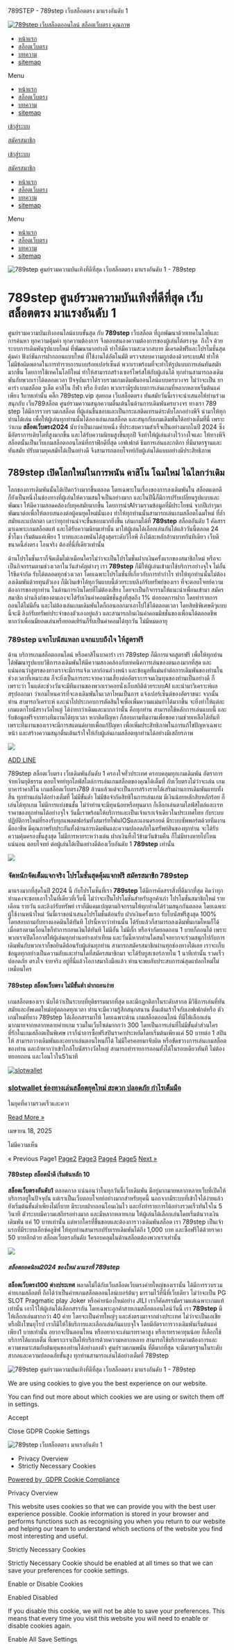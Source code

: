  

789STEP - 789step เว็บสล็อตตรง มาแรงอันดับ 1



[![789step เว็บสล็อตออนไลน์ สล็อตเว็บตรง คุณภาพ](https://789step.vip/wp-content/uploads/2024/05/789stepเว็บพนันที่ดี-650x157-2.webp "789stepเว็บพนันที่ดี")](https://789step.vip)

* [หน้าแรก](https://789step.vip/)
* [สล็อตเว็บตรง](https://789step.vip/home/)
* [บทความ](https://789step.vip/blog/)
* [sitemap](https://789step.vip/sitemap_index.xml)

Menu

* [หน้าแรก](https://789step.vip/)
* [สล็อตเว็บตรง](https://789step.vip/home/)
* [บทความ](https://789step.vip/blog/)
* [sitemap](https://789step.vip/sitemap_index.xml)

[เข้าสู่ระบบ](https://789step.app/)

[สมัครสมาชิก](https://bit.ly/3YBmP0c)

[เข้าสู่ระบบ](https://789step.app/)

[สมัครสมาชิก](https://bit.ly/3YBmP0c)

* [หน้าแรก](https://789step.vip/)
* [สล็อตเว็บตรง](https://789step.vip/home/)
* [บทความ](https://789step.vip/blog/)
* [sitemap](https://789step.vip/sitemap_index.xml)

Menu

* [หน้าแรก](https://789step.vip/)
* [สล็อตเว็บตรง](https://789step.vip/home/)
* [บทความ](https://789step.vip/blog/)
* [sitemap](https://789step.vip/sitemap_index.xml)

![789step ศูนย์รวมความบันเทิงที่ดีที่สุด เว็บสล็อตตรง มาแรงอันดับ 1 - 789step](https://789step.vip/wp-content/uploads/2025/03/photo_789step-2.jpg)

789step ศูนย์รวมความบันเทิงที่ดีที่สุด เว็บสล็อตตรง มาแรงอันดับ 1
=================================================================

ศูนย์รวมความบันเทิงออนไลน์แบบขั้นสุด กับ **789step** เว็บสล็อต ที่ถูกพัฒนาด้วยเทคโนโลยีและการค้นหา ทุกความคุ้มค่า ทุกความต้องการ จึงตอบสนองความต้องการของผู้เล่นได้ตรงจุด  ถึงใจ ด้วย ระบบการเดิมพันรูปแบบใหม่ ที่พัฒนามาอย่างดี ทำให้มีความสะดวกสบาย มีเครดติฟรีและโปรโมชั่นสุดคุ้มค่า ฟังก์ชันการฝากถอนแบบใหม่ ที่ใช้งานได้อัตโนมัติ ตรวจสอบความถูกต้องด้วยระบบAI ทำให้ไม่มีข้อผิดพลาดในการทำรายการแบบร้อยเปอร์เซ็นต์ พวกเราพร้อมที่จะทำให้รูปแบบการเล่นทันสมัยมากขึ้น โดยการใช้เทคโนโลยีใหม่ ทำให้สามารถสร้างเซอร์ไพร์สให้กับผู้เล่นได้ ทุกท่านสามารถลงเดิมพันกับพวกเราได้ตลอดเวลา ปัจจุบันเราได้รวบรวมเกมเดิมพันออนไลน์แบบครบวงจร ไม่ว่าจะเป็น บาคาร่า เกมสล็อต รูเล็ต คาสิโน กีฬา หรือ ยิงปลา พวกเรามีรูปแบบการเล่นเกมที่หลากหลายเริ่มต้นแค่เพียง 1บาทเท่านั้น คลิ๊ก 789step.vip สุดยอด เว็บสล็อตตรง ทันสมัยวันนี้เราจะนำเสนอให้ท่านร่วมสนุกกับ เว็บ789สล็อต ศูนย์รวมความสนุกความตื่นเต้นในด้านการเดิมพันครบวงจร ทางเรา 789 step ได้มีการรวบรวมเกสล็อต ที่ผู้เล่นชื่นชอบและเป็นกระแสติดเทรนด์ระดับโลกอย่างพีจี นำมาให้ทุกท่านได้เล่น เพื่อให้ผู้เล่นทุกท่านนั้นได้ลองเล่นเกมสล็อต และสนุกกับเกมเดิมพันได้อย่างเต็มที่นี่ เพราะว่าเกม **สล็อตเว็บตรง2024** นับว่าเป็นเกมค่ายหนึ่ง ที่ประสบความสำเร็จเป็นอย่างมากในปี 2024 ซึ่งมีอัตราการเติบโตที่สูงมากขึ้น และได้รับความนิยมสูงขึ้นทุกปี จึงทำให้ผู้เล่นต่างไว้วางใจและ ให้ทางพีจีสล็อตนั้นเป็นเว็บเกมสล็อตออนไลน์ที่กราฟิกดีที่สุด เอฟเฟกต์ ธีมการเล่นและกติกา ที่มีมาตรฐานและทันสมัย ปรับตามยุคสมัยได้เป็นอย่างดี จึงสามารถตอบโจทย์กับผู้เล่นได้แบบอย่างมีประสิทธิภาพ

789step เปิดโลกใหม่ในการพนัน คาสิโน โฉมใหม่ ไฉไลกว่าเดิม
--------------------------------------------------------

โลกของการเดิมพันนั้นได้เปิดกว้างมากขึ้นตลอด โดยเฉพาะในเรื่องของการลงเดิมพันใน สล็อตแตกดี ก็ยังเป็นหนึ่งในช่องทางที่ผู้เล่นให้ความสนใจเป็นอย่างมาก และในปีนี้ก็มีการปรับเปลี่ยนรูปแบบและพัฒนา ให้มีความสอดคล้องกับยุคสมัยมากขึ้น โดยการนำAIรวมรวมข้อมูลที่มีประโยชน์ จากปีเก่าๆมาพัฒนาต่อเพื่อให้ตอบสนองต่อผู้คนยุคใหม่นั่นเอง ทำให้ทุกท่านนั้นสามารถเล่นเกมสล็อตโฉมใหม่ ที่ล้ำสมัยและแปลกตา เดาว่าทุกท่านน่าจะชื่นชอบมากยิ่งขึ้น เล่นเกมได้ที่ **789step** สล็อตอันดับ 1 คัดสรรมาเฉพาะเกมสล็อตแท้ และได้รับความนิยมเท่านั้น มาให้ผู้เล่นได้เลือกเล่นกันได้แล้ววันนี้ตลอด 24 ชั่วโมง เริ่มต้นแค่เพียง 1 บาทและลงพนันได้สูงสุดระดับวีไอพี ถึงไม้ละหลักล้านบาทกันทีเดียว เว็บดีขนาดนี้ส่งตรง โอนจริง ต้องที่นี่ที่เดียวเท่านั้น

ด้านโปรโมชั่นเราก็จัดเต็มไม่เหมือนใครไม่ว่าจะเป็นโปรโมชั่นฝากเงินครั้งแรกของสมาชิกใหม่ หรือจะเป็นกิจกรรมตามช่วงเวลาในวันสำคัญต่างๆ เรา **789step** ก็มีให้ผู้เล่นเข้ามาใช้บริการอย่างจุใจ ไม่อั้น ไร้ขีดจำกัด รับได้ตลอดทุกช่วงเวลา โดยเฉพาะโปรโมชั่นที่เกี่ยวกับการทำกำไร ทำให้ทุกท่านนั้นไม่ต้องลงเดิมพันด้วยทุนตัวเอง ก็มีเงินเข้าได้ทุกวันแบบนี้ด้วยระบบลิงก์รับทรัพย์ของเรา ที่จะตอบโจทย์ความต้องการของทุกท่าน ในด้านการเงินโดยที่ไม่ต้องเสี่ยง โดยจะเป็นกิจกรรมให้แนะนำเพื่อนเข้ามา สมัครสมาชิก ผ่านลิงก์ของตนเองจะได้รับเงินค่าคอมมิชชั่นสูงที่สุดถึง 1% ต่อยอดการฝาก โดยทำรายการถอนได้ไม่มีอั้น และไม่ต้องเล่นเกมเดิมพันใดก็ถอนออกมาเอาไปใช้ได้ตลอดเวลา โดยสิทธิพิเศษดีๆแบบนี้จะมี ลิงก์รับทรัพย์ประจำของตัวเองอยู่แล้ว และสามารถกินเงินค่าคอมมิชชั่นของเพื่อนได้ตลอดชีพ หากว่าเพื่อนมียอดเล่นหรือยอดเทิร์นก็รับเป็นค่าคอมได้ทุกวัน ไม่มีหมดอายุ

### 789step แจกโบนัสแหลก แจกแบบถึงใจ ให้สูตรฟรี

ด้าน บริการเกมสล็อตออนไลน์ หรือคาสิโนบาคาร่า เรา 789step ก็มีการแจกสูตรฟรี เพื่อให้ทุกท่านได้พัฒนารูปแบบวิธีการลงเดิมพันให้มีความสองคล้องกับเทคนิคการเล่นของตนเองมากที่สุด และแน่นอนว่าสูตรของทางเราจะมีการแจ้งเวลาก่อนล่วงหน้า และข้อมูลที่แม่นยำต่อการเดิมพันของท่านในช่วงเวลาที่เหมาะสม ก็จะยิ่งเป็นการกระจายความเสี่ยงต่ออัตราการจมเงินทุนของท่านเป็นอย่างดี ก็เพราะว่า ในแต่ละช่วงวันจะมีทีมงานของพวกเราคอยนั่งเก็บสถิติด้วยระบบAI และนำมาวิเคราะห์ผลสรุปออกมา ว่าเกมไหนควรที่จะลงเดิมพันในเวลาไหนเป็นการ แจ้งเปอร์เซ็นต์ของอัตราชนะ จากนั้นท่าน สามารถวิเคราะห์ และนำไปประกอบการตัดสินใจเพื่อเพิ่มความแม่นยำได้มากขึ้น จะยิ่งทำให้แต่ละเกมแตกโบนัสรางวัลใหญ่ ได้ง่ายกว่าเดิมและมากกว่านั้น คือทุกท่าน สามารถใช้หลักการเล่นแบบนี้ และรับข้อมูลฟรีจากทางทีมงานได้ทุกเวลา หากติดปัญหา ก็สอบถามทีมงานเพื่อขอความช่วยเหลือได้ทันที เพราะทีมงานของเราจะมีการสแตนด์บายเพื่อแก้ปัญหา เพื่อเพิ่มประสิทธิภาพในการแก้ไขปัญหาเฉพาะหน้า และสร้างความสนุกตื่นเต้นเร้าใจให้กับผู้เล่นเกมสล็อตทุกท่านได้อย่างมีเสถียรภาพ

[![](https://789step.vip/wp-content/uploads/2024/05/789step-1024x1024-1.webp)](https://line.me/R/ti/p/@789step)

[ADD LINE](https://line.me/R/ti/p/@789step)

789step สล็อตเว็บตรง เว็บเดิมพันอันดับ 1 ครองใจทั่วประเทศ ครอบคลุมทุกเกมเดิมพัน อัตราการจ่ายเงินยุติธรรม ตอบโจทย์ทุกไลฟ์สไตล์การเล่นเกมสล็อตของคุณได้เต็มที่ กับเว็บตรงไม่ว่าจะเล่น เกมบาคาร่าคาสิโน เกมสล็อตเว็บตรง789 ล้วนแล้วแต่จะเป็นการสร้างรายได้เสริมผ่านการเดิมพันแทบทั้งสิ้น ทุกท่านเล่นได้อย่างเต็มที่ ไม่มีขั้นต่ำ ไม่มีข้อจำกัดสิทธิในการเล่นเกม มีเงินน้อยหลักสิบหลักร้อย ก็เล่นได้ทุกเกม ไม่มีการแบ่งชนชั้น ไม่ว่าท่านจะมีทุนน้อยหรือทุนมาก ก็เลือกเล่นตามไลฟ์สไตล์และเรทราคาของทุกท่านได้อย่างจุใจ วันนี้เราพร้อมให้บริการและเป็นเจ้าแรกเจ้าเดียวในประเทศไทย กับระบบปฏิบัติการใหม่ที่รองรับทุกแพลตฟอร์มทั้งสมาร์ทโฟนIOSและแอนดรอยด์ มีระบบซัพพอร์ตด้วยทีมงานมืออาชีพ มีคุณภาพรับประกันทั้งด้านการเดิมพันและความปลอดภัยในทรัพย์สินของทุกท่าน จะได้รับความคุ้มครองขั้นสูงสุด ไม่มีการหายระหว่างเล่น ฝากเงินทิ้งไว้ข้ามวันข้ามคืน ก็ไม่มีทางหายไปไหนแน่นอน ตอบโจทย์ ต่อผู้เล่นได้เป็นอย่างดีต้องเว็บอันดับ 1 **789step** เท่านั้น

![](https://789step.vip/wp-content/uploads/2024/05/สมัครเว็บบาคาร่า789.webp)

### จัดหนักจัดเต็มแจกจริง โปรโมชั่นสุดคุ้มแจกฟรี สมัครสมาชิก 789step

มาแรงมากที่สุดในปี 2024 นี้ กับโปรโมชั่นที่เรา **789step** ได้มีการคัดสรรสิ่งที่ดีมากที่สุด คิดว่าทุกท่านคงจะชอบเอาไวในที่เดียวที่เว็บนี้ ไม่ว่าจะเป็นโปรโมชั่นสำหรับลูกค้าเก่า โปรโมชั่นสมาชิกใหม่ รายเดือน รายวัน และลิงก์รับทรัพย์ เราก็มีแคมเปญตามกิจกรรมให้ทุกท่านได้ร่วมสนุกกันตลอด โดยเฉพาะผู้ใช้งานหน้าใหม่ วันนี้เราขอนำเสนอโปรโมชั่นต้อนรับ ฝากเงินครั้งแรก รับโบนัสฟรีสูงสุด 100% โดยสอบถามกับทางแอดมินได้ทันที โปรนี้หากว่าท่านนั้น ได้รับแล้วก็สามารถลงเดิมพันเกมไหนก็ได้ เมื่อตรงตามเงื่อนไขก็ทำการถอนเงินได้ทันที ไม่มีอั้น ไม่มีกั๊ก หรือจำกัดยอดถอน 1 บาทก็ถอนได้ เพราะพวกเราเปิดโอกาสให้ผู้เล่นทุกท่านอย่างเท่าเทียม และวันนี้หากท่านใดสนใจอยากจะร่วมสนุกไปกับการเดิมพันกับพวกเราก็ขอยินดีต้อนรับผู้เล่นทุกท่าน สามารถสมัครสมาชิกผ่านทุกช่องทางได้เลย เราจะเก็บข้อมูลทุกอย่างเป็นความลับและท่านใดที่สมัครสมาชิกมา จะได้รับยูสเซอร์ภายใน 1 นาทีเท่านั้น รวดเร็ว ปลอดภัย ตรงใจ จ่ายจริง อยู่ที่นี่แล้วโอกาสมาถึงมือแล้ว ท่านจะพบกับประสบการณ์สุดแปลกใหม่ไม่เหมือนใคร

#### 789step สล็อตเว็บตรง ไม่มีขั้นต่ำ ฝากถอนง่าย

เกมสล็อตของเรา นับได้ว่าเป็นระบบที่ยุติธรรมมากที่สุด และมีกฎกติกาในระดับสากล มีวิธีการเล่นที่ทันสมัยและอัพเดตใหม่อยู่ตลอดทุกเวลา ท่านจะมีความรู้สึกสนุกสนาน ตื่นเต้นเร้าใจกับเอฟเฟกต์หรือ ตัวเกมใหม่ที่ทาง 789step ได้เลือกสรรมาให้ โดยเฉพาะด้าน เกมสล็อตออนไลน์ ที่มีให้เลือกเล่นมากมายจากหลากหลายค่ายเกม รวมในเว็บไซต์มากกว่า 300 โดยเป็นการเล่นที่ไม่มีขั้นต่ำส่วนใคร ที่รักในเกมสล็อตเป็นพิเศษ เราก็นำการซื้อฟรีสปินราคาประหยัดโดยเริ่มต้นเพียงแค่ 50 บาทต่อ 1 สปิน ให้ สามารถวางเดิมพันและอยากเล่นตอนไหนก็ได้ ไม่มีใครคอยมาจับผิด หรือขัดขวางการเล่นเกมสล็อตของท่าน และถ้าหากว่าเข้าใกล้โบนัสรางวัลใหญ่ สามารถทำรายการถอนทั้งได้ในรอบเดียวทันที ไม่ต้องทยอยถอน และโอนไวใน5วินาที

[![slotwallet](https://789step.vip/wp-content/uploads/2025/04/SEO-AW-1-slotwallet-300x167.webp)](https://789step.vip/2025/04/18/slotwallet-2/)

### [slotwallet ช่องทางเล่นสล็อตยุคใหม่ สะดวก ปลอดภัย กำไรเต็มมือ](https://789step.vip/2025/04/18/slotwallet-2/)

ในยุคที่ความรวดเร็วและควา

[Read More »](https://789step.vip/2025/04/18/slotwallet-2/)

เมษายน 18, 2025 

ไม่มีความเห็น

« Previous
Page1
[Page2](https://789step.vip/page/2/)
[Page3](https://789step.vip/page/3/)
[Page4](https://789step.vip/page/4/)
[Page5](https://789step.vip/page/5/)
[Next »](https://789step.vip/page/2/)

#### 789step สล็อตน้ำดี เริ่มต้นหลัก 10

**สล็อตเว็บตรงอันดับ1** ตลอดกาล แน่นอนว่าในทุกวันนี้เว็บเดิมพัน มีอยู่มากมายหลากหลายเว็บที่เปิดให้บริการอยู่ในปัจจุบัน แต่เราเป็นเว็บตอบโจทย์อย่างมากสำหรับยุคนี้ นอกจากมีระบบที่เข้าใจได้ง่ายแล้ว ยังเริ่มต้นขั้นต่ำเพียงไม่กี่บาท มีระบบฝากถอนโอนเงินไว และยังทำรายการได้อย่างรวดเร็วทันใจใน 5 วินาที ตัวระบบมีความเสถียรอย่างมาก และมีหลากหลายเกม ให้ผู้เล่นได้เลือกเล่นโดยเริ่มต้นวางเงินเดิมพัน แค่ 10 บาทเท่านั้น แต่หากใครที่ชื่นชอบและต้องการวางเดิมพันสล็อต เรา 789step เป็นเจ้าแรกที่มีระบบเอ็กซ์คลูซิฟ ให้ทุกท่านสามารถปรับเรทเดิมพันได้ถึง 1,000 บาท และซื้อฟรีได้ด้วยราคา 50 บาทอีกด้วย สล็อตเว็บตรงอันดับ 1ครอบคลุมในด้านสล็อตต้องพวกเราเท่านั้น

![](https://789step.vip/wp-content/uploads/2024/05/สมัครเว็บบาคาร่า789.webp)

##### สล็อตยอดนิยม2024 ของใหม่ มาแรงที่ 789step

**สล็อตเว็บตรง100** **ต่างประเทศ** พลาดไม่ได้กับเว็บสล็อตเว็บตรงค่ายใหญ่ของเรานั้น ได้มีการรวบรวมค่ายเกมสล็อตที่ ถือได้ว่าเป็นค่ายเกมสล็อตออนไลน์เบอร์ต้นๆ มารวมไว้ที่นี่ที่เว็บเดียว ไม่ว่าจะเป็น PG SLOT Pragmatic play Joker หรือค่ายน้องใหม่อย่าง JILI เราก็คัดสรรมัดรวมแต่เฉพาะเกมแท้เท่านั้น เอาไว้ให้ผู้เล่นได้เลือกสรรกัน โดยเฉพาะลูกค้าสายเกมสล็อตออนไลน์วันนี้ เรา **789step** มีให้เลือกเล่นมากกว่า 40 ค่าย โดยจะเป็นค่ายใหญ่ๆ และส่งตรงมาจากต่างประเทศ ไม่ว่าจะเป็นเอเชียหรือฝั่งโซนยุโรป เราก็มีให้ใช้บริการและเลือกเล่นกันแบบจุใจ โดยมีอัตราการวางเดิมพันเริ่มต้นแค่เพียง1 บาทเท่านั้น อยากจะปั่นตอนไหน หรืออยากจะเล่นเรทราคาสูง หรือเรทราคาทุนน้อย ก็เลือกใช้บริการได้แบบเต็ม ที่เพราะเราเปิดให้บริการด้วยความหลากหลาย สามารถใช้บริการตามต้องการและความเหมาะสมกับต้นทุนของท่านได้อย่างลงตัว ศูนย์รวมเกมพนัน ที่ดีมากที่สุด จะมีมาตรฐานในระดับสากลและความปลอดภัยขั้นสูง ทุกท่านสามารถเล่นได้อย่างเต็มที่ 789step

![789step ศูนย์รวมความบันเทิงที่ดีที่สุด เว็บสล็อตตรง มาแรงอันดับ 1 - 789step](https://789step.vip/wp-content/uploads/2024/05/banner-789step-auto-fast.webp)




We are using cookies to give you the best experience on our website.

You can find out more about which cookies we are using or switch them off in settings.

Accept





































Close GDPR Cookie Settings

![789step เว็บสล็อตตรง มาแรงอันดับ 1](https://789step.vip/wp-content/plugins/gdpr-cookie-compliance/dist/images/gdpr-logo.png)

* Privacy Overview
* Strictly Necessary Cookies

[Powered by  GDPR Cookie Compliance](https://wordpress.org/plugins/gdpr-cookie-compliance/)

Privacy Overview

This website uses cookies so that we can provide you with the best user experience possible. Cookie information is stored in your browser and performs functions such as recognising you when you return to our website and helping our team to understand which sections of the website you find most interesting and useful.

Strictly Necessary Cookies

Strictly Necessary Cookie should be enabled at all times so that we can save your preferences for cookie settings.

Enable or Disable Cookies



Enabled
Disabled

If you disable this cookie, we will not be able to save your preferences. This means that every time you visit this website you will need to enable or disable cookies again.

Enable All
Save Settings